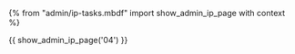 {% from "admin/ip-tasks.mbdf" import show_admin_ip_page with context %}

{{ show_admin_ip_page('04') }}


